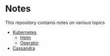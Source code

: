# Notes

This repository contains notes on various topics

* [Kubernetes](https://github.com/runeanielsen/notes/tree/master/kubernetes/kubernetes.md)
  * [Helm](https://github.com/runeanielsen/notes/tree/master/kubernetes/helm.md)
  * [Operator](https://github.com/runeanielsen/notes/tree/master/kubernetes/operator.md)
* [Cassandra](https://github.com/runeanielsen/notes/tree/master/cassandra/cassandra.md)
